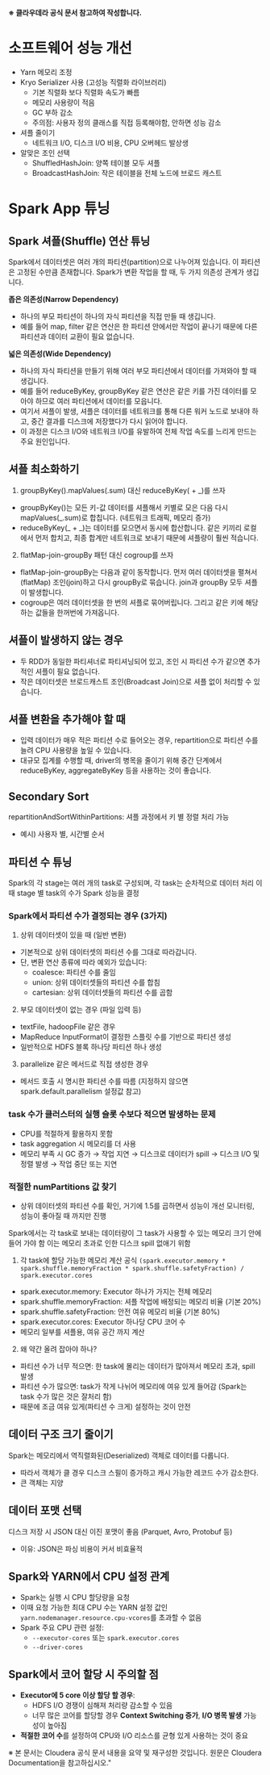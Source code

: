 **※ 클라우데라 공식 문서 참고하여 작성합니다.**


# 소프트웨어 성능 개선
- Yarn 메모리 조정
- Kryo Serializer 사용 (고성능 직렬화 라이브러리)
  - 기본 직렬화 보다 직렬화 속도가 빠름
  - 메모리 사용량이 적음
  - GC 부하 감소
  - 주의점: 사용자 정의 클래스를 직접 등록해야함, 안하면 성능 감소
- 셔플 줄이기
  - 네트워크 I/O, 디스크 I/O 비용, CPU 오버헤드 발상생
- 알맞은 조인 선택 
  - ShuffledHashJoin: 양쪽 테이블 모두 셔플
  - BroadcastHashJoin: 작은 테이블을 전체 노드에 브로드 캐스트
  
# Spark App 튜닝
## Spark 셔플(Shuffle) 연산 튜닝
Spark에서 데이터셋은 여러 개의 파티션(partition)으로 나누어져 있습니다. 이 파티션은 고정된 수만큼 존재합니다.
Spark가 변환 작업을 할 때, 두 가지 의존성 관계가 생깁니다.

**좁은 의존성(Narrow Dependency)**
- 하나의 부모 파티션이 하나의 자식 파티션을 직접 만들 때 생깁니다.
- 예를 들어 map, filter 같은 연산은 한 파티션 안에서만 작업이 끝나기 때문에 다른 파티션과 데이터 교환이 필요 없습니다.

**넓은 의존성(Wide Dependency)**
- 하나의 자식 파티션을 만들기 위해 여러 부모 파티션에서 데이터를 가져와야 할 때 생깁니다.
- 예를 들어 reduceByKey, groupByKey 같은 연산은 같은 키를 가진 데이터를 모아야 하므로 여러 파티션에서 데이터를 모읍니다.
- 여기서 셔플이 발생, 셔플은 데이터를 네트워크를 통해 다른 워커 노드로 보내야 하고, 중간 결과를 디스크에 저장했다가 다시 읽어야 합니다.
- 이 과정은 디스크 I/O와 네트워크 I/O를 유발하여 전체 작업 속도를 느리게 만드는 주요 원인입니다.

## 셔플 최소화하기
1. groupByKey().mapValues(.sum) 대신 reduceByKey( + _)를 쓰자
- groupByKey()는 모든 키-값 데이터를 셔플해서 키별로 모은 다음 다시 mapValues(_.sum)로 합칩니다. (네트워크 트래픽, 메모리 증가)
- reduceByKey(_ + _)는 데이터를 모으면서 동시에 합산합니다. 같은 키끼리 로컬에서 먼저 합치고, 최종 합계만 네트워크로 보내기 때문에 셔플량이 훨씬 적습니다.

2. flatMap-join-groupBy 패턴 대신 cogroup를 쓰자
- flatMap-join-groupBy는 다음과 같이 동작합니다. 먼저 여러 데이터셋을 펼쳐서(flatMap) 조인(join)하고 다시 groupBy로 묶습니다. join과 groupBy 모두 셔플이 발생합니다.
- cogroup은 여러 데이터셋을 한 번의 셔플로 묶어버립니다. 그리고 같은 키에 해당하는 값들을 한꺼번에 가져옵니다.

## 셔플이 발생하지 않는 경우
- 두 RDD가 동일한 파티셔너로 파티셔닝되어 있고, 조인 시 파티션 수가 같으면 추가적인 셔플이 필요 없습니다.
- 작은 데이터셋은 브로드캐스트 조인(Broadcast Join)으로 셔플 없이 처리할 수 있습니다.

## 셔플 변환을 추가해야 할 때
- 입력 데이터가 매우 적은 파티션 수로 들어오는 경우, repartition으로 파티션 수를 늘려 CPU 사용량을 높일 수 있습니다.
- 대규모 집계를 수행할 때, driver의 병목을 줄이기 위해 중간 단계에서 reduceByKey, aggregateByKey 등을 사용하는 것이 좋습니다.

## Secondary Sort
repartitionAndSortWithinPartitions: 셔플 과정에서 키 별 정렬 처리 가능 
- 예시) 사용자 별, 시간별 순서

## 파티션 수 튜닝
Spark의 각 stage는 여러 개의 task로 구성되며, 각 task는 순차적으로 데이터 처리
이때 stage 별 task의 수가 Spark 성능을 결정

### Spark에서 파티션 수가 결정되는 경우 (3가지)
1. 상위 데이터셋이 있을 때 (일반 변환)
- 기본적으로 상위 데이터셋의 파티션 수를 그대로 따라갑니다.
- 단, 변환 연산 종류에 따라 예외가 있습니다:
  - coalesce: 파티션 수를 줄임
  - union: 상위 데이터셋들의 파티션 수를 합침
  - cartesian: 상위 데이터셋들의 파티션 수를 곱함

2. 부모 데이터셋이 없는 경우 (파일 입력 등)
- textFile, hadoopFile 같은 경우
- MapReduce InputFormat이 결정한 스플릿 수를 기반으로 파티션 생성
- 일반적으로 HDFS 블록 하나당 파티션 하나 생성

3. parallelize 같은 메서드로 직접 생성한 경우
- 메서드 호출 시 명시한 파티션 수를 따름 (지정하지 않으면 spark.default.parallelism 설정값 참고)

### task 수가 클러스터의 실행 슬롯 수보다 적으면 발생하는 문제
- CPU를 적절하게 활용하지 못함
- task aggregation 시 메모리를 더 사용
- 메모리 부족 시 GC 증가 → 작업 지연 → 디스크로 데이터가 spill → 디스크 I/O 및 정렬 발생 → 작업 중단 또는 지연

### 적절한 numPartitions 값 찾기
- 상위 데이터셋의 파티션 수를 확인, 거기에 1.5를 곱하면서 성능이 개선 모니터링, 성능이 좋아질 때 까지만 진행

Spark에서는 각 task로 보내는 데이터량이 그 task가 사용할 수 있는 메모리 크기 안에 들어 가야 함
이는 메모리 초과로 인한 디스크 spill 없애기 위함

1. 각 task에 할당 가능한 메모리 계산 공식
```(spark.executor.memory * spark.shuffle.memoryFraction * spark.shuffle.safetyFraction) / spark.executor.cores```
- spark.executor.memory: Executor 하나가 가지는 전체 메모리
- spark.shuffle.memoryFraction: 셔플 작업에 배정되는 메모리 비율 (기본 20%)
- spark.shuffle.safetyFraction: 안전 여유 메모리 비율 (기본 80%)
- spark.executor.cores: Executor 하나당 CPU 코어 수
- 메모리 일부를 셔플용, 여유 공간 까지 계산

2. 왜 약간 올려 잡아야 하나?
- 파티션 수가 너무 적으면: 한 task에 몰리는 데이터가 많아져서 메모리 초과, spill 발생
- 파티션 수가 많으면: task가 작게 나뉘어 메모리에 여유 있게 들어감 (Spark는 task 수가 많은 것은 잘처리 함)
- 때문에 조금 여유 있게(파티션 수 크게) 설정하는 것이 안전

## 데이터 구조 크기 줄이기
Spark는 메모리에서 역직렬화된(Deserialized) 객체로 데이터를 다룹니다. 
- 따라서 객체가 클 경우 디스크 스필이 증가하고 캐시 가능한 레코드 수가 감소한다. 
- 큰 객체는 지양

## 데이터 포맷 선택
디스크 저장 시 JSON 대신 이진 포맷이 좋음 (Parquet, Avro, Protobuf 등)
- 이유: JSON은 파싱 비용이 커서 비효율적


## Spark와 YARN에서 CPU 설정 관계
- Spark는 실행 시 CPU 할당량을 요청
- 이때 요청 가능한 최대 CPU 수는 YARN 설정 값인 `yarn.nodemanager.resource.cpu-vcores`를 초과할 수 없음
- Spark 주요 CPU 관련 설정:
  - `--executor-cores` 또는 `spark.executor.cores`
  - `--driver-cores`

## Spark에서 코어 할당 시 주의할 점
- **Executor에 5 core 이상 할당 할 경우**:
  - HDFS I/O 경쟁이 심해져 처리량 감소할 수 있음
  - 너무 많은 코어를 할당할 경우 **Context Switching 증가**, **I/O 병목 발생** 가능성이 높아짐
- **적절한 코어 수**를 설정하여 CPU와 I/O 리소스를 균형 있게 사용하는 것이 중요


※ 본 문서는 Cloudera 공식 문서 내용을 요약 및 재구성한 것입니다. 원문은 Cloudera Documentation을 참고하십시오."